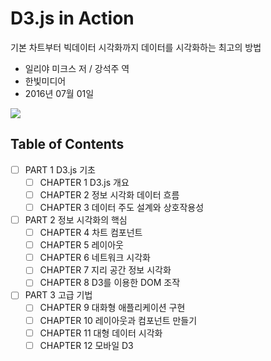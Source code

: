 # D3.js in Action

기본 차트부터 빅데이터 시각화까지 데이터를 시각화하는 최고의 방법


* 일리야 미크스 저 / 강석주 역 
* 한빛미디어 
* 2016년 07월 01일 

<img src="http://image.yes24.com/momo/TopCate849/MidCate009/84886384.jpg">

## Table of Contents

- [ ] PART 1 D3.js 기초
  - [ ] CHAPTER 1 D3.js 개요
  - [ ] CHAPTER 2 정보 시각화 데이터 흐름
  - [ ] CHAPTER 3 데이터 주도 설계와 상호작용성
- [ ] PART 2 정보 시각화의 핵심
  - [ ] CHAPTER 4 차트 컴포넌트
  - [ ] CHAPTER 5 레이아웃
  - [ ] CHAPTER 6 네트워크 시각화
  - [ ] CHAPTER 7 지리 공간 정보 시각화
  - [ ] CHAPTER 8 D3를 이용한 DOM 조작
- [ ] PART 3 고급 기법
  - [ ] CHAPTER 9 대화형 애플리케이션 구현
  - [ ] CHAPTER 10 레이아웃과 컴포넌트 만들기
  - [ ] CHAPTER 11 대형 데이터 시각화
  - [ ] CHAPTER 12 모바일 D3